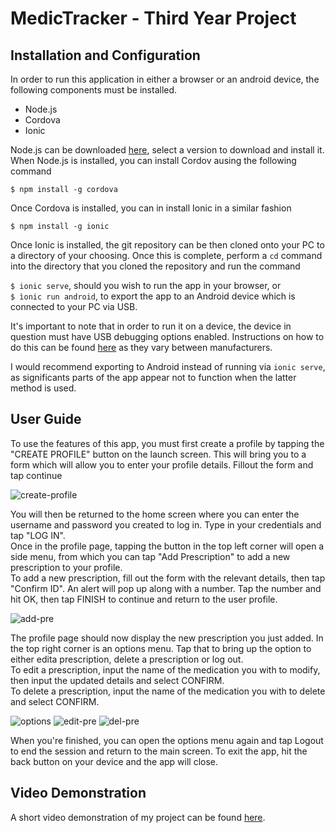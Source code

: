 # MedicTracker - Third Year Project

## Installation and Configuration

In order to run this application in either a browser or an android device, the following components must be installed. 

* Node.js
* Cordova
* Ionic

Node.js can be downloaded [here](http://nodejs.org/), select a version to download and install it. When Node.js is installed, you can install Cordov ausing the following command

`$ npm install -g cordova`

Once Cordova is installed, you can in install Ionic in a similar fashion

`$ npm install -g ionic`

Once Ionic is installed, the git repository can be then cloned onto your PC to a directory of your choosing. Once this is complete, perform a `cd` command into the directory that you cloned the repository and run the command

`$ ionic serve`, should you wish to run the app in your browser, or  
`$ ìonic run android`, to export the app to an Android device which is connected to your PC via USB.

It's important to note that in order to run it on a device, the device in question must have USB debugging options enabled. Instructions on how to do this can be found [here](https://developer.android.com/studio/run/device.html) as they vary between manufacturers.

I would recommend exporting to Android instead of running via `ionic serve`, as significants parts of the app appear not to function when the latter method is used.


## User Guide

To use the features of this app, you must first create a profile by tapping the "CREATE PROFILE" button on the launch screen. This will bring you to a form which will allow you to enter your profile details. Fillout the form and tap continue

![create-profile](http://i.imgur.com/mqZ8gvc.png)

You will then be returned to the home screen where you can enter the username and password you created to log in. Type in your credentials and tap "LOG IN".  
Once in the profile page, tapping the button in the top left corner will open a side menu, from which you can tap "Add Prescription" to add a new prescription to your profile.  
To add a new prescription, fill out the form with the relevant details, then tap "Confirm ID". An alert will pop up along with a number. Tap the number and hit OK, then tap FINISH to continue and return to the user profile.

![add-pre](http://i.imgur.com/9dwAEbK.png)

The profile page should now display the new prescription you just added. In the top right corner is an options menu. Tap that to bring up the option to either edita prescription, delete a prescription or log out.  
To edit a prescription, input the name of the medication you with to modify, then input the updated details and select CONFIRM.  
To delete a prescription, input the name of the medication you with to delete and select CONFIRM.  

![options](http://i.imgur.com/mn8PRz7.png)  ![edit-pre](http://i.imgur.com/z4TCfJl.png)  ![del-pre](http://i.imgur.com/lw83X74.png)

When you're finished, you can open the options menu again and tap Logout to end the session and return to the main screen. To exit the app, hit the back button on your device and the app will close.


## Video Demonstration
A short video demonstration of my project can be found [here](https://www.youtube.com/watch?v=1qiPondt-BQ).

